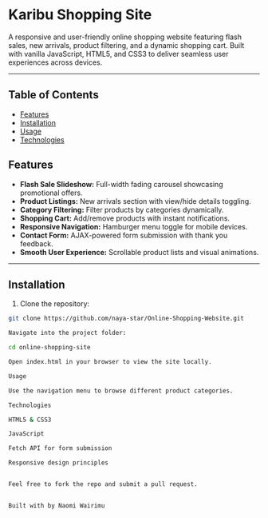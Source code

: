 # Karibu Shopping Site

A responsive and user-friendly online shopping website featuring flash sales, new arrivals, product filtering, and a dynamic shopping cart. Built with vanilla JavaScript, HTML5, and CSS3 to deliver seamless user experiences across devices.

---

## Table of Contents

- [Features](#features)  
- [Installation](#installation)  
- [Usage](#usage)  
- [Technologies](#technologies)  

## Features

- **Flash Sale Slideshow:** Full-width fading carousel showcasing promotional offers.
- **Product Listings:** New arrivals section with view/hide details toggling.
- **Category Filtering:** Filter products by categories dynamically.
- **Shopping Cart:** Add/remove products with instant notifications.
- **Responsive Navigation:** Hamburger menu toggle for mobile devices.
- **Contact Form:** AJAX-powered form submission with thank you feedback.
- **Smooth User Experience:** Scrollable product lists and visual animations.

---

## Installation

1. Clone the repository:

```bash
git clone https://github.com/naya-star/Online-Shopping-Website.git

Navigate into the project folder:

cd online-shopping-site

Open index.html in your browser to view the site locally.

Usage

Use the navigation menu to browse different product categories.

Technologies

HTML5 & CSS3

JavaScript 

Fetch API for form submission

Responsive design principles


Feel free to fork the repo and submit a pull request.


Built with by Naomi Wairimu



